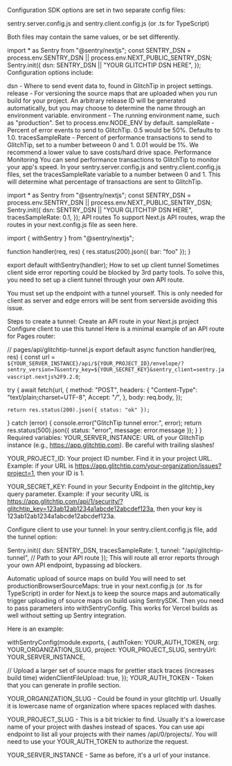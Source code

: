 Configuration
SDK options are set in two separate config files:

sentry.server.config.js and sentry.client.config.js (or .ts for TypeScript)

Both files may contain the same values, or be set differently.

import * as Sentry from "@sentry/nextjs";
const SENTRY_DSN = process.env.SENTRY_DSN || process.env.NEXT_PUBLIC_SENTRY_DSN;
Sentry.init({
  dsn: SENTRY_DSN || "YOUR GLITCHTIP DSN HERE",
});
Configuration options include:

dsn - Where to send event data to, found in GlitchTip in project settings.
release - For versioning the source maps that are uploaded when you run build for your project. An arbitrary release ID will be generated automatically, but you may choose to determine the name through an environment variable.
environment - The running environment name, such as "production". Set to process.env.NODE_ENV by default.
sampleRate - Percent of error events to send to GlitchTip. 0.5 would be 50%. Defaults to 1.0.
tracesSampleRate - Percent of performance transactions to send to GlitchTip, set to a number betweeon 0 and 1. 0.01 would be 1%. We recommend a lower value to save costs/hard drive space.
Performance Monitoring
You can send performance transactions to GlitchTip to monitor your app's speed. In your sentry.server.config.js and sentry.client.config.js files, set the tracesSampleRate variable to a number between 0 and 1. This will determine what percentage of transactions are sent to GlitchTip.

import * as Sentry from "@sentry/nextjs";
const SENTRY_DSN = process.env.SENTRY_DSN || process.env.NEXT_PUBLIC_SENTRY_DSN;
Sentry.init({
  dsn: SENTRY_DSN || "YOUR GLITCHTIP DSN HERE",
  tracesSampleRate: 0.1,
});
API routes
To support Next.js API routes, wrap the routes in your next.config.js file as seen here.

import { withSentry } from "@sentry/nextjs";

function handler(req, res) {
  res.status(200).json({ bar: "foo" });
}

export default withSentry(handler);
How to set up client tunnel
Sometimes client side error reporting could be blocked by 3rd party tools. To solve this, you need to set up a client tunnel through your own API route.

You must set up the endpoint with a tunnel yourself. This is only needed for client as server and edge errors will be sent from serverside avoiding this issue.

Steps to create a tunnel:
Create an API route in your Next.js project
Configure client to use this tunnel
Here is a minimal example of an API route for Pages router:

// pages/api/glitchtip-tunnel.js
export default async function handler(req, res) {
  const url = `${YOUR_SERVER_INSTANCE}/api/${YOUR_PROJECT_ID}/envelope/?sentry_version=7&sentry_key=${YOUR_SECRET_KEY}&sentry_client=sentry.javascript.nextjs%2F9.2.0`;

  try {
    await fetch(url, {
      method: "POST",
      headers: {
        "Content-Type": "text/plain;charset=UTF-8",
        Accept: "*/*",
      },
      body: req.body,
    });

    return res.status(200).json({ status: "ok" });
  } catch (error) {
    console.error("GlitchTip tunnel error:", error);
    return res.status(500).json({ status: "error", message: error.message });
  }
}
Required variables:
YOUR_SERVER_INSTANCE: URL of your GlitchTip instance (e.g., https://app.glitchtip.com). Be careful with trailing slashes!

YOUR_PROJECT_ID: Your project ID number. Find it in your project URL. Example: if your URL is https://app.glitchtip.com/your-organization/issues?project=1, then your ID is 1.

YOUR_SECRET_KEY: Found in your Security Endpoint in the glitchtip_key query parameter. Example: if your security URL is https://app.glitchtip.com/api/1/security/?glitchtip_key=123ab12ab1234a1abcde12abcdef123a, then your key is 123ab12ab1234a1abcde12abcdef123a.

Configure client to use your tunnel:
In your sentry.client.config.js file, add the tunnel option:

Sentry.init({
  dsn: SENTRY_DSN,
  tracesSampleRate: 1,
  tunnel: "/api/glitchtip-tunnel", // Path to your API route
});
This will route all error reports through your own API endpoint, bypassing ad blockers.

Automatic upload of source maps on build
You will need to set productionBrowserSourceMaps: true in your next.config.js (or .ts for TypeScript) in order for Next.js to keep the source maps and automatically trigger uploading of source maps on build using SentrySDK. Then you need to pass parameters into withSentryConfig. This works for Vercel builds as well without setting up Sentry integration.

Here is an example:

withSentryConfig(module.exports, {
  authToken: YOUR_AUTH_TOKEN,
  org: YOUR_ORGANIZATION_SLUG,
  project: YOUR_PROJECT_SLUG,
  sentryUrl: YOUR_SERVER_INSTANCE,

  // Upload a larger set of source maps for prettier stack traces (increases build time)
  widenClientFileUpload: true,
});
YOUR_AUTH_TOKEN - Token that you can generate in profile section.

YOUR_ORGANIZATION_SLUG - Could be found in your glitchtip url. Usually it is lowercase name of organization where spaces replaced with dashes.

YOUR_PROJECT_SLUG - This is a bit trickier to find. Usually it's a lowercase name of your project with dashes instead of spaces. You can use api endpoint to list all your projects with their names /api/0/projects/. You will need to use your YOUR_AUTH_TOKEN to authorize the request.

YOUR_SERVER_INSTANCE - Same as before, it's a url of your instance.
